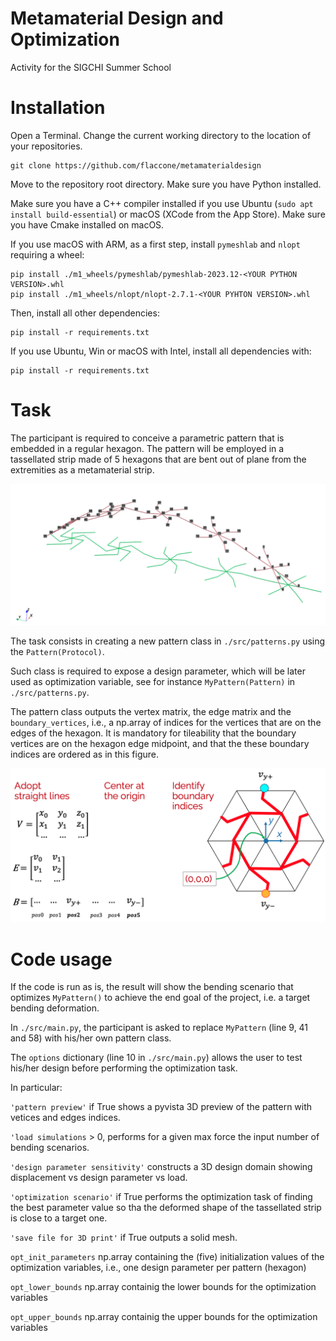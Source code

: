 # Metamaterial Design and Optimization
Activity for the SIGCHI Summer School

# Installation
Open a Terminal.
Change the current working directory to the location of your repositories.

~~~
git clone https://github.com/flaccone/metamaterialdesign
~~~

Move to the repository root directory. Make sure you have Python installed.

Make sure you have a C++ compiler installed if you use Ubuntu (```sudo apt install build-essential```) or macOS (XCode from the App Store). Make sure you have Cmake installed on macOS.

If you use macOS with ARM, as a first step, install ```pymeshlab``` and ```nlopt``` requiring a wheel:
~~~
pip install ./m1_wheels/pymeshlab/pymeshlab-2023.12-<YOUR PYTHON VERSION>.whl
pip install ./m1_wheels/nlopt/nlopt-2.7.1-<YOUR PYHTON VERSION>.whl
~~~

Then, install all other dependencies:
~~~
pip install -r requirements.txt
~~~

If you use Ubuntu, Win or macOS with Intel, install all dependencies with:
~~~
pip install -r requirements.txt
~~~


# Task  
The participant is required to conceive a parametric pattern that is embedded in a regular hexagon. The pattern will be employed in a tassellated strip made of 5 hexagons that are bent out of plane from the extremities as a metamaterial strip.

![image](./images/task.png)

The task consists in creating a new pattern class in ```./src/patterns.py``` using the ```Pattern(Protocol)```.

Such class is required to expose a design parameter, which will be later used as optimization variable, see for instance ```MyPattern(Pattern)``` in ```./src/patterns.py```.

The pattern class outputs the vertex matrix, the edge matrix and the ```boundary_vertices```, i.e., a np.array of indices for the vertices that are on the edges of the hexagon.
It is mandatory for tileability that the boundary vertices are on the hexagon edge midpoint, and that the these boundary indices are ordered as in this figure.

![image](./images/boundary.png)


# Code usage
If the code is run as is, the result will show the bending scenario that optimizes ```MyPattern()``` to achieve the end goal of the project, i.e. a target bending deformation.

In ```./src/main.py```, the participant is asked to replace ```MyPattern``` (line 9, 41 and 58) with his/her own pattern class.

The ```options``` dictionary (line 10 in ```./src/main.py```) allows the user to test his/her design before performing the optimization task.

In particular:

```'pattern preview'``` if True shows a pyvista 3D preview of the pattern with vetices and edges indices.

```'load simulations``` > 0, performs for a given max force the input number of bending scenarios.

```'design parameter sensitivity'``` constructs a 3D design domain showing displacement vs design parameter vs load.

```'optimization scenario'``` if True performs the optimization task of finding the best parameter value so tha the deformed shape of the tassellated strip is close to a target one.

```'save file for 3D print'``` if True outputs a solid mesh.

```opt_init_parameters``` np.array containing the (five) initialization values of the optimization variables, i.e., one design parameter per pattern (hexagon)

```opt_lower_bounds```  np.array containig the lower bounds for the optimization variables

```opt_upper_bounds```  np.array containig the upper bounds for the optimization variables

